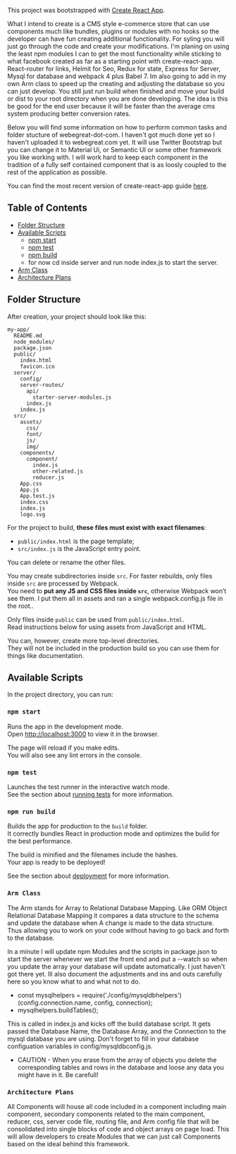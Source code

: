 This project was bootstrapped with [Create React App](https://github.com/facebookincubator/create-react-app).<br>

What I intend to create is a CMS style e-commerce store that can use components much like bundles, plugins or modules with no hooks so the developer can have fun creating additional functionality. For syling you will just go through the code and create your modifications. I'm planing on using the least npm modules I can to get the most functionality while sticking to what facebook created as far as a starting point with create-react-app. React-router for links, Helmit for Seo, Redux for state, Express for Server, Mysql for database and webpack 4 plus Babel 7. Im also going to add in my own Arm class to speed up the creating and adjusting the database so you can just develop. You still just run build when finished and move your build or dist to your root directory when you are done developing. The idea is this be good for the end user because it will be faster than the average cms system producing better conversion rates.

Below you will find some information on how to perform common tasks and folder stucture of webegreat-dot-com. I haven't got much done yet so I haven't uploaded it to webegreat.com yet. It will use Twitter Bootstrap but you can change it to Material Ui, or Semantic UI or some other framework you like working with. I will work hard to keep each component in the tradition of a fully self contained component that is as loosly coupled to the rest of the application as possible.<br>

You can find the most recent version of create-react-app guide [here](https://github.com/facebookincubator/create-react-app/blob/master/packages/react-scripts/template/README.md).

## Table of Contents

- [Folder Structure](#folder-structure)
- [Available Scripts](#available-scripts)
  - [npm start](#npm-start)
  - [npm test](#npm-test)
  - [npm build](#npm-run-build)
  - for now cd inside server and run node index.js to start the server.
- [Arm Class](#arm-class)
- [Architecture Plans](#architecture-plans)


## Folder Structure

After creation, your project should look like this:

```
my-app/
  README.md
  node_modules/
  package.json
  public/
    index.html
    favicon.ico
  server/
    config/
    server-routes/
      api/
        starter-server-modules.js
      index.js
    index.js
  src/
    assets/
      css/
      font/
      js/
      img/
    components/
      component/
        index.js
        other-related.js
        reducer.js
    App.css
    App.js
    App.test.js
    index.css
    index.js
    logo.svg
```

For the project to build, **these files must exist with exact filenames**:

* `public/index.html` is the page template;
* `src/index.js` is the JavaScript entry point.

You can delete or rename the other files.

You may create subdirectories inside `src`. For faster rebuilds, only files inside `src` are processed by Webpack.<br>
You need to **put any JS and CSS files inside `src`**, otherwise Webpack won’t see them.
I put them all in assets and ran a single webpack.config.js file in the root..

Only files inside `public` can be used from `public/index.html`.<br>
Read instructions below for using assets from JavaScript and HTML.

You can, however, create more top-level directories.<br>
They will not be included in the production build so you can use them for things like documentation.

## Available Scripts

In the project directory, you can run:

### `npm start`

Runs the app in the development mode.<br>
Open [http://localhost:3000](http://localhost:3000) to view it in the browser.

The page will reload if you make edits.<br>
You will also see any lint errors in the console.

### `npm test`

Launches the test runner in the interactive watch mode.<br>
See the section about [running tests](#running-tests) for more information.

### `npm run build`

Builds the app for production to the `build` folder.<br>
It correctly bundles React in production mode and optimizes the build for the best performance.

The build is minified and the filenames include the hashes.<br>
Your app is ready to be deployed!

See the section about [deployment](#deployment) for more information.

### `Arm Class`

The Arm stands for Array to Relational Database Mapping. Like ORM Object Relational Database Mapping it compares a data structure to the schema and update the database when A change is made to the data structure. Thus allowing you to work on your code without having to go back and forth to the database.

In a minute I will update npm Modules and the scripts in package.json to start the server whenever we start the front end and put a --watch so when you update the array your database will update automatically. I just haven't got there yet. Ill also document the adjustments and ins and outs carefully here so you know what to and what not to do.

* const mysqlhelpers = require('./config/mysqldbhelpers')(config.connection.name, config, connection);
* mysqlhelpers.buildTables();

This is called in index.js and kicks off the build database script. It gets passed the Database Name, the Database Array, and the Connection to the mysql database you are using. Don't forget to fill in your database configuation variables in config/mysqldbconfig.js.

* CAUTION - When you erase from the array of objects you delete the corresponding tables and rows in the database and loose any data you might have in it. Be carefull!

### `Architecture Plans`

All Components will house all code included in a component including main component, secondary components related to the main component, reducer, css, server code file, routing file, and Arm config file that will be consolidated into single blocks of code and object arrays on page load. This will allow developers to create Modules that we can just call Components based on the ideal behind this framework.